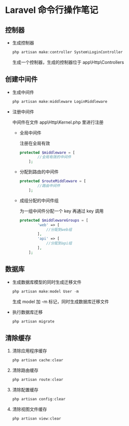 # Laravel 命令行操作笔记

## 控制器

- 生成控制器

  ``` powershell
  php artisan make:controller System\LoginController
  ```

  生成一个控制器，生成的控制器位于 app\Http\Controllers

## 创建中间件

- 生成中间件

  ``` powershell
  php artisan make:middleware LoginMiddleware
  ```

- 注册中间件

  中间件在文件 app\Http\Kernel.php 里进行注册

  - 全局中间件

    注册在全局有效

    ``` php
    protected $middleware = [
    		//全局有效的中间件
    	];
    ```

  - 分配到路由的中间件

    ``` php
    protected $routeMiddleware = [
            //路由中间件
        ];
    ```

  - 成组分配的中间件组

    为一组中间件分配一个 key 再通过 key 调用

    ``` php
    protected $middlewareGroups = [
            'web' => [
                //分配到web组
            ],
            'api' => [
                //分配到api组
            ],
        ];
    ```

## 数据库

- 生成数据库模型的同时生成迁移文件

  ``` powershell
  php artisan make:model User -m
  ```

  生成 model 加 -m 标记，同时生成数据库迁移文件

- 执行数据库迁移

  ``` powershell
  php artisan migrate
  ```


## 清除缓存

1. 清除应用程序缓存

   ``` powershell
   php artisan cache:clear
   ```

2. 清除路由缓存

   ``` powershell
   php artisan route:clear
   ```

3. 清除配置缓存

   ``` powershell
   php artisan config:clear
   ```

4. 清除视图文件缓存

   ``` powershell
   php artisan view:clear
   ```

